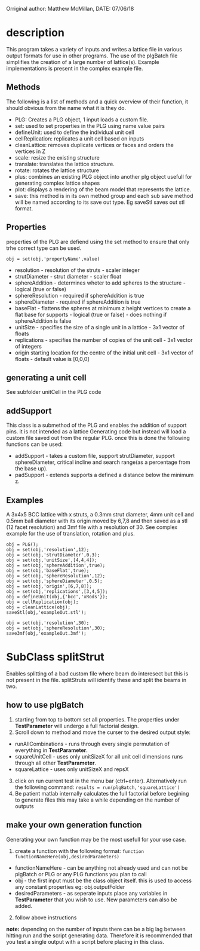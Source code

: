 Orriginal author: Matthew McMillan,
DATE: 07/06/18
# description
This program takes a variety of inputs and writes a lattice file in various output formats for use in other programs. The use of the plgBatch file simplifies the creation of a large number of lattice(s). Example implementations is present in the complex example file.
## Methods
The following is a list of methods and a quick overview of their function, it should obvious from the name what it is they do.
- PLG: Creates a PLG object, 1 input loads a custom file.
- set: used to set properties in the PLG using name value pairs
- defineUnit: used to define the individual unit cell
- cellReplication: replicates a unit cell based on inputs
- cleanLattice: removes duplicate vertices or faces and orders the vertices in Z
- scale: resize the existing structure
- translate: translates the lattice structure.
- rotate: rotates the lattice structure
- plus:   combines an existing PLG object into another plg object usefull for generating complex lattice shapes
- plot: displays a rendering of the beam model that represents the lattice.
- save: this method is in its own method group and each sub save method will be named according to its save out type. Eg saveStl saves out stl format.
## Properties
properties of the PLG are defiend using the set method to ensure that only trhe correct type can be used.
```
obj = set(obj,'propertyName',value)
```
* resolution - resolution of the struts - scaler integer
* strutDiameter - strut diameter - scaler float
* sphereAddition - determines wheter to add spheres to the structure - logical (true or false)
* sphereResolution - required if sphereAddition is true
* sphereDiameter - required if sphereAddition is true
* baseFlat - flattens the spheres at minimum z height vertices to create a flat base for supports - logical (true or false) - does nothing if sphereAddition is false
* unitSize - specifies the size of a single unit in a lattice - 3x1 vector of floats
* replications - specifies the number of copies of the unit cell - 3x1 vector of integers
* origin starting location for the centre of the initial unit cell - 3x1 vector of floats - default value is [0,0,0]

## generating a unit cell
See subfolder unitCell in the PLG code
## addSupport
This class is a submethod of the PLG and enables the addition of support pins.
it is not intended as a lattice Generating code but instead will load a custom file saved out from the regular PLG. once this is done the following functions can be used:
- addSupport - takes a custom file, support strutDiameter, support sphereDiameter, critical incline and search range(as a percentage from the base up).
- padSupport - extends supports a defined a distance below the minimum z.

## Examples
A 3x4x5 BCC lattice with x struts, a 0.3mm strut diameter, 4mm unit cell and 0.5mm ball diameter with its origin moved by 6,7,8 and then saved as a stl (12 facet resolution) and 3mf file with a resolution of 30. See complex example for the use of translation, rotation and plus.

```
obj = PLG();
obj = set(obj,'resolution',12);
obj = set(obj,'strutDiameter',0.3);
obj = set(obj,'unitSize',[4,4,4]);
obj = set(obj,'sphereAddition',true);
obj = set(obj,'baseFlat',true);
obj = set(obj,'sphereResolution',12);
obj = set(obj,'sphereDiameter',0.5);
obj = set(obj,'origin',[6,7,8]);
obj = set(obj,'replications',[3,4,5]);
obj = defineUnit(obj,{'bcc','xRods'});
obj = cellReplication(obj);
obj = cleanLattice(obj);
saveStl(obj,'exampleOut.stl');

obj = set(obj,'resolution',30);
obj = set(obj,'sphereResolution',30);
save3mf(obj,'exampleOut.3mf');
```
# SubClass splitStrut
Enables splitting of a bad custom file where beam do interesect but this is not present in the file. splitStruts will identify these and split the beams in two.

## how to use plgBatch
1. starting from top to bottom set all properties. The properties under **TestParameter** will undergo a full factorial design.
2. Scroll down to method and move the curser to the desired output style:
  * runAllCombinations - runs through every single permutation of everything in **TestParameter**.
  * squareUnitCell - uses only unitSizeX for all unit cell dimensions runs through all other **TestParameter**.
  * squareLattice - uses only unitSizeX and repsX
3. click on run current test in the menu bar (ctrl+enter). Alternatively run the following command:
```results = run(plgBatch,'squareLattice')```
4. Be patient matlab internally calculates the full factorial before begining to generate files this may take a while depending on the number of outputs

## make your own generation function
Generating your own function may be the most usefull for your use case.
1. create a function with the following format:
```function functionNameHere(obj,desiredParameters)```
  * functionNameHere - can be anything not already used and can not be plgBatch or PLG or any PLG functions you plan to call
  * obj - the first input must be the class object itself. this is used to access any constant properties eg: obj.outputFolder
  * desiredParameters - as seperate inputs place any variables in **TestParameter** that you wish to use. New parameters can also be added.
2. follow above instructions

**note:** depending on the number of inputs there can be a big lag between hitting run and the script generating data.
Therefore it is recommended that you test a single output with a script before placing in this class.
